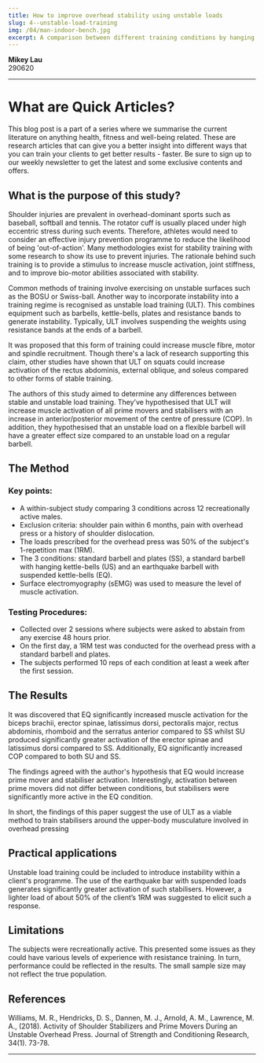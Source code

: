 ```yaml
---
title: How to improve overhead stability using unstable loads
slug: 4--unstable-load-training
img: /04/man-indoor-bench.jpg
excerpt: A comparison between different training conditions by hanging weights at the ends of a barbell using resistance bands.
---
```


**Mikey Lau**  
290620

---

# What are Quick Articles?

This blog post is a part of a series where we summarise the current literature on anything health, fitness and well-being related. These are research articles that can give you a better insight into different ways that you can train your clients to get better results - faster. Be sure to sign up to our weekly newsletter to get the latest and some exclusive contents and offers.

## What is the purpose of this study?

Shoulder injuries are prevalent in overhead-dominant sports such as baseball, softball and tennis. The rotator cuff is usually placed under high eccentric stress during such events. Therefore, athletes would need to consider an effective injury prevention programme to reduce the likelihood of being 'out-of-action'.
Many methodologies exist for stability training with some research to show its use to prevent injuries. The rationale behind such training is to provide a stimulus to increase muscle activation, joint stiffness, and to improve bio-motor abilities associated with stability.

Common methods of training involve exercising on unstable surfaces such as the BOSU or Swiss-ball. Another way to incorporate instability into a training regime is recognised as unstable load training (ULT). This combines equipment such as barbells, kettle-bells, plates and resistance bands to generate instability. Typically, ULT involves suspending the weights using resistance bands at the ends of a barbell.

It was proposed that this form of training could increase muscle fibre, motor and spindle recruitment. Though there's a lack of research supporting this claim, other studies have shown that ULT on squats could increase activation of the rectus abdominis, external oblique, and soleus compared to other forms of stable training. 

The authors of this study aimed to determine any differences between stable and unstable load training. They’ve hypothesised that ULT will increase muscle activation of all prime movers and stabilisers with an increase in anterior/posterior movement of the centre of pressure (COP). In addition, they hypothesised that an unstable load on a flexible barbell will have a greater effect size compared to an unstable load on a regular barbell.

## The Method

### Key points:

- A within-subject study comparing 3 conditions across 12 recreationally active males.
- Exclusion criteria: shoulder pain within 6 months, pain with overhead press or a history of shoulder dislocation.
- The loads prescribed for the overhead press was 50% of the subject's 1-repetition max (1RM).
- The 3 conditions: standard barbell and plates (SS), a standard barbell with hanging kettle-bells (US) and an earthquake barbell with suspended kettle-bells (EQ).
- Surface electromyography (sEMG) was used to measure the level of muscle activation.

### Testing Procedures:

- Collected over 2 sessions where subjects were asked to abstain from any exercise 48 hours prior.
- On the first day, a 1RM test was conducted for the overhead press with a standard barbell and plates.
- The subjects performed 10 reps of each condition at least a week after the first session.

## The Results

It was discovered that EQ significantly increased muscle activation for the biceps brachii, erector spinae, latissimus dorsi, pectoralis major, rectus abdominis, rhomboid and the serratus anterior compared to SS whilst SU produced significantly greater activation of the erector spinae and latissimus dorsi compared to SS. Additionally, EQ significantly increased COP compared to both SU and SS.

The findings agreed with the author's hypothesis that EQ would increase prime mover and stabiliser activation. Interestingly, activation between prime movers did not differ between conditions, but stabilisers were significantly more active in the EQ condition.

In short, the findings of this paper suggest the use of ULT as a viable method to train stabilisers around the upper-body musculature involved in overhead pressing

## Practical applications

Unstable load training could be included to introduce instability within a client's programme. The use of the earthquake bar with suspended loads generates significantly greater activation of such stabilisers. However, a lighter load of about 50% of the client’s 1RM was suggested to elicit such a response.

## Limitations

The subjects were recreationally active. This presented some issues as they could have various levels of experience with resistance training. In turn, performance could be reflected in the results.
The small sample size may not reflect the true population. 

## References

Williams, M. R., Hendricks, D. S., Dannen, M. J., Arnold, A. M., Lawrence, M. A., (2018). Activity of Shoulder Stabilizers and Prime Movers During an Unstable Overhead Press. Journal of Strength and Conditioning Research, 34(1). 73-78.

---